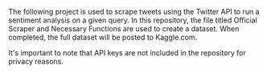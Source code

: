 The following project is used to scrape tweets using the Twitter API to run a sentiment analysis on a given query. 
In this repository, the file titled Official Scraper and Necessary Functions are used to create a dataset. When 
completed, the full dataset will be posted to Kaggle.com.

It's important to note that API keys are not included in the repository for privacy reasons.